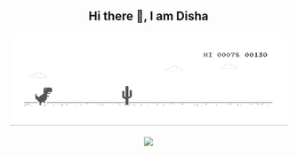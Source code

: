 <h2 align="center">Hi there 👋, I am Disha</h2>

<p align="center">
  <img src="https://github.com/dldisha/dldisha/blob/main/dino-game.gif" width="500">
<br>

<p align="center">
<a href="https://github.com/dldisha/convoychat">
  <img height=200 align="center" src="https://github-readme-stats.vercel.app/api/top-langs?username=dldisha&layout=compact&langs_count=8&card_width=320" />
</a>


<!---
dldisha/dldisha is a ✨ special ✨ repository because its `README.md` (this file) appears on your GitHub profile.
You can click the Preview link to take a look at your changes.
--->
